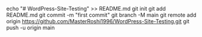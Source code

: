 echo "# WordPress-Site-Testing" >> README.md
git init
git add README.md
git commit -m "first commit"
git branch -M main
git remote add origin https://github.com/MasterRoshi1996/WordPress-Site-Testing.git
git push -u origin main
